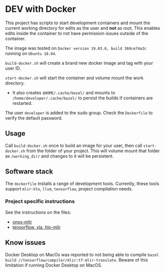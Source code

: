 # DEV with Docker

This project has scripts to start development containers and mount the current
working directory for edits as the user and **not** as root.
This enables edits inside the container to not have permission issues outside
of the container.

The image was tested on `Docker version 19.03.6, build 369ce74a3c` running on `Ubuntu 18.04`.


`build-docker.sh` will create a brand new docker image and tag with your user
ID.

`start-docker.sh` will start the container and volume mount the work directory.

* It also creates `$HOME/.cache/bazel/` and mounts to 
  `/home/developer/.cache/bazel/` to persist the builds if containers are 
  restarted.

The user `developer` is added to the sudo group. Check the `Dockerfile` to
verify the default password.

## Usage

Call `build-docker.sh` once to build an image for your user, then call
`start-docker.sh` from the folder of your project. This will volume mount
that folder as `/working_dir/` and changes to it will be persistent.

## Software stack

The `dockerfile` installs a range of development tools.  Currently, these tools
support `mlir-hlo`, `llvm`, `tensorflow`, project compilation needs.

### Project specific instructions

See the instructions on the files:

- [onxx-mlir](use-onnx.md)
- [tensorflow, xla, hlo-mlir](use-tensorflow.md)

## Know issues

Docker Desktop on MacOs was reported to not being able to compile
`bazel build //tensorflow/compiler/mlir:tf-mlir-translate`.
Beware of this limitation if running Docker Desktop on MacOS.
